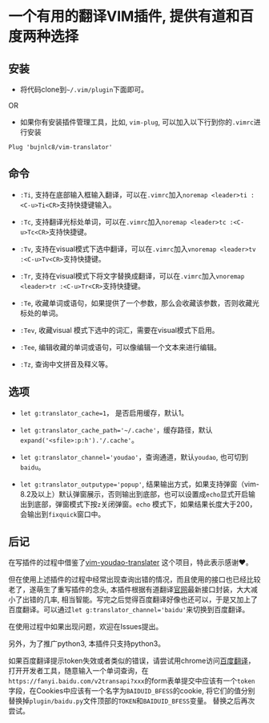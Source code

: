 # 一个有用的翻译VIM插件, 提供有道和百度两种选择

## 安装

*   将代码clone到`~/.vim/plugin`下面即可。

OR

*   如果你有安装插件管理工具，比如, `vim-plug`, 可以加入以下行到你的`.vimrc`进行安装

<!---->

    Plug 'bujnlc8/vim-translator'

## 命令

*   `:Ti`, 支持在底部输入框输入翻译，可以在`.vimrc`加入`noremap <leader>ti :<C-u>Ti<CR>`支持快捷键输入。

*   `:Tc`, 支持翻译光标处单词，可以在`.vimrc`加入`noremap <leader>tc :<C-u>Tc<CR>`支持快捷键。

*   `:Tv`, 支持在visual模式下选中翻译，可以在`.vimrc`加入`vnoremap <leader>tv :<C-u>Tv<CR>`支持快捷键。

*   `:Tr`, 支持在visual模式下将文字替换成翻译，可以在`.vimrc`加入`vnoremap <leader>tr :<C-u>Tr<CR>`支持快捷键。

*   `:Te`, 收藏单词或语句，如果提供了一个参数，那么会收藏该参数，否则收藏光标处的单词。

*   `:Tev`, 收藏visual 模式下选中的词汇，需要在visual模式下启用。

*   `:Tee`, 编辑收藏的单词或语句，可以像编辑一个文本来进行编辑。

*   `:Tz`, 查询中文拼音及释义等。

## 选项

*  `let g:translator_cache=1`， 是否启用缓存，默认1。

*  `let g:translator_cache_path='~/.cache'`，缓存路径，默认`expand('<sfile>:p:h').'/.cache'`。 

*  `let g:translator_channel='youdao'`，查询通道，默认`youdao`, 也可切到`baidu`。

*  `let g:translator_outputype='popup'`, 结果输出方式，如果支持弹窗（vim-8.2及以上）默认弹窗展示，否则输出到底部，也可以设置成`echo`显式开启输出到底部，弹窗模式下按`z`关闭弹窗。`echo` 模式下，如果结果长度大于200，会输出到`fixquick`窗口中。


## 后记

在写插件的过程中借鉴了[vim-youdao-translater](https://github.com/ianva/vim-youdao-translater) 这个项目，特此表示感谢♥️。

但在使用上述插件的过程中经常出现查询出错的情况，而且使用的接口也已经比较老了，遂萌生了重写插件的念头, 本插件根据有道翻译[官网](https://fanyi.youdao.com/)最新接口封装，大大减小了出错的几率, 相当智能。写完之后觉得百度翻译好像也还可以，于是又加上了百度翻译。可以通过`let g:translator_channel='baidu'`来切换到百度翻译。

在使用过程中如果出现问题，欢迎在Issues提出。

另外，为了推广python3, 本插件只支持python3。

如果百度翻译提示token失效或者类似的错误，请尝试用chrome访问[百度翻译](https://fanyi.baidu.com/)，打开开发者工具，随意输入一个单词查询，在`https://fanyi.baidu.com/v2transapi?xxx`的form表单提交中应该有一个`token`字段，在Cookies中应该有一个名字为`BAIDUID_BFESS`的cookie, 将它们的值分别替换掉`plugin/baidu.py`文件顶部的`TOKEN`和`BAIDUID_BFESS`变量。 替换之后再次尝试。
